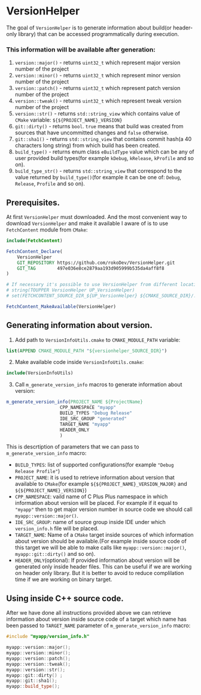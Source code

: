 # VersionHelper

The goal of `VersionHelper` is to generate information about build(or header-only library) that can be accessed programmatically during execution.

### This information will be available after generation:
1. `version::major()` - returns `uint32_t` which represent major version number of the project
2. `version::minor()` - returns `uint32_t` which represent minor version number of the project
3. `version::patch()` - returns `uint32_t` which represent patch version number of the project
4. `version::tweak()` - returns `uint32_t` which represent tweak version number of the project
5. `version::str()` - returns `std::string_view` which contains value of `CMake` variable: `${${PROJECT_NAME}_VERSION}`
6. `git::dirty()` - returns `bool`. `true` means that build was created from sources that have uncommitted changes and `false` otherwise.
7. `git::sha1()` - returns `std::string_view` that contains commit hash(a 40 characters long string) from which build has been created.
8. `build_type()` - returns enum class `eBuildType` value which can be any of user provided build types(for example `kDebug`, `kRelease`, `kProfile` and so on).
9. `build_type_str()` - returns `std::string_view` that correspond to the value returned by `build_type()`(for example it can be one of: `Debug`, `Release`, `Profile` and so on).

## Prerequisites.
At first `VersionHelper` must downloaded.
And the most convenient way to download `VersionHelper` and make it available I aware of is to use `FetchContent` module from `CMake`:
```cmake
include(FetchContent)

FetchContent_Declare(
    VersionHelper
    GIT_REPOSITORY https://github.com/rokoDev/VersionHelper.git
    GIT_TAG        497e036e8ce2879aa193d905999b535da4aff8f8
)

# If necessary it's possible to use VersionHelper from different location(for example with your own changes which you want to test) instead of downloaded from GitHub
# string(TOUPPER VersionHelper UP_VersionHelper)
# set(FETCHCONTENT_SOURCE_DIR_${UP_VersionHelper} ${CMAKE_SOURCE_DIR}/../VersionHelper)

FetchContent_MakeAvailable(VersionHelper)
```

## Generating information about version.
1. Add path to `VersionInfoUtils.cmake` to `CMAKE_MODULE_PATH` variable:
```cmake
list(APPEND CMAKE_MODULE_PATH "${versionhelper_SOURCE_DIR}")
```

2. Make available code inside `VersionInfoUtils.cmake`:
```cmake
include(VersionInfoUtils)
```

3. Call `m_generate_version_info` macros to generate information about version:
```cmake
m_generate_version_info(PROJECT_NAME ${ProjectName}
                    CPP_NAMESPACE "myapp"
                    BUILD_TYPES "Debug Release"
                    IDE_SRC_GROUP "generated"
                    TARGET_NAME "myapp"
                    HEADER_ONLY
                    )
```

This is descrtiption of parameters that we can pass to `m_generate_version_info` macro:
- `BUILD_TYPES`: list of supported configurations(for example `"Debug Release Profile"`)
- `PROJECT_NAME`: it is used to retrieve information about version that available to `CMake`(for example `${${PROJECT_NAME}_VERSION_MAJOR}` and `${${PROJECT_NAME}_VERSION}`)
- `CPP_NAMESPACE`: vaild name of C Plus Plus namespace in which information about version will be placed. For example if it equal to `"myapp"` then to get major version number in source code we should call `myapp::version::major()`.
- `IDE_SRC_GROUP`: name of source group inside IDE under which `version_info.h` file will be placed.
- `TARGET_NAME`: Name of a `CMake` target inside sources of which information about version should be available.(For example inside source code of this target we will be able to make calls like `myapp::version::major()`, `myapp::git::dirty()` and so on).
- `HEADER_ONLY`(optional): If provided information about version will be generated only inside header files. This can be useful if we are working on header only library. But it is better to avoid to reduce complilation time if we are working on binary target.

## Using inside C++ source code.

After we have done all instructions provided above we can retrieve information about version inside source code of a target which name has been passed to `TARGET_NAME` parameter of `m_generate_version_info` macro:

```cpp
#include "myapp/version_info.h"

myapp::version::major();
myapp::version::minor();
myapp::version::patch();
myapp::version::tweak();
myapp::version::str();
myapp::git::dirty() ;
myapp::git::sha1();
myapp::build_type();
```
